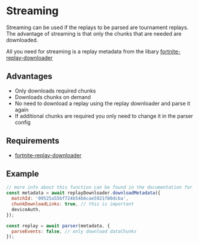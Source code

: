# Streaming
Streaming can be used if the replays to be parsed are tournament replays. The advantage of streaming is that only the chunks that are needed are downloaded. 

All you need for streaming is a replay metadata from the libary [fortnite-replay-downloader](https://www.npmjs.com/package/fortnite-replay-downloader)

## Advantages
- Only downloads required chunks
- Downloads chunks on demand
- No need to download a replay using the replay downloader and parse it again
- If additional chunks are required you only need to change it in the parser config

## Requirements
- [fortnite-replay-downloader](https://www.npmjs.com/package/fortnite-replay-downloader)

## Example
```js
// more info about this function can be found in the documentation for the replay downloader
const metadata = await replayDownloader.downloadMetadata({ 
  matchId: '09525a55bf724b54b6cae5921f80dcba',
  chunkDownloadLinks: true, // this is important
  deviceAuth,
});

const replay = await parser(metadata, {
  parseEvents: false, // only download dataChunks
});
```
